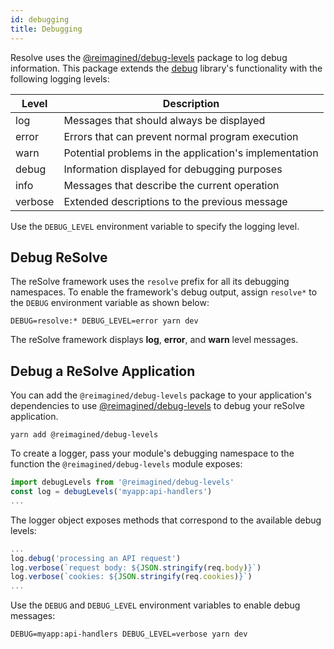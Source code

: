 ```yaml
---
id: debugging
title: Debugging
---
```


Resolve uses the [@reimagined/debug-levels](https://www.npmjs.com/package/@reimagined/debug-levels) package to log debug information. This package extends the [debug](https://www.npmjs.com/package/debug) library's functionality with the following logging levels:

| Level   | Description                                            |
| ------- | ------------------------------------------------------ |
| log     | Messages that should always be displayed               |
| error   | Errors that can prevent normal program execution        |
| warn    | Potential problems in the application's implementation |
| debug   | Information displayed for debugging purposes           |
| info    | Messages that describe the current operation           |
| verbose | Extended descriptions to the previous message          |

Use the `DEBUG_LEVEL` environment variable to specify the logging level.

## Debug ReSolve

The reSolve framework uses the `resolve` prefix for all its debugging namespaces. To enable the framework's debug output, assign `resolve*` to the `DEBUG` environment variable as shown below:

```
DEBUG=resolve:* DEBUG_LEVEL=error yarn dev
```

The reSolve framework displays **log**, **error**, and **warn** level messages.

## Debug a ReSolve Application

You can add the `@reimagined/debug-levels` package to your application's dependencies to use [@reimagined/debug-levels](https://www.npmjs.com/package/@reimagined/debug-levels) to debug your reSolve application.

```
yarn add @reimagined/debug-levels
```

To create a logger, pass your module's debugging namespace to the function the `@reimagined/debug-levels` module exposes:

```js
import debugLevels from '@reimagined/debug-levels'
const log = debugLevels('myapp:api-handlers')
...
```

The logger object exposes methods that correspond to the available debug levels:

```js
...
log.debug('processing an API request')
log.verbose(`request body: ${JSON.stringify(req.body)}`)
log.verbose(`cookies: ${JSON.stringify(req.cookies)}`)
...
```

Use the `DEBUG` and `DEBUG_LEVEL` environment variables to enable debug messages:

```
DEBUG=myapp:api-handlers DEBUG_LEVEL=verbose yarn dev
```

